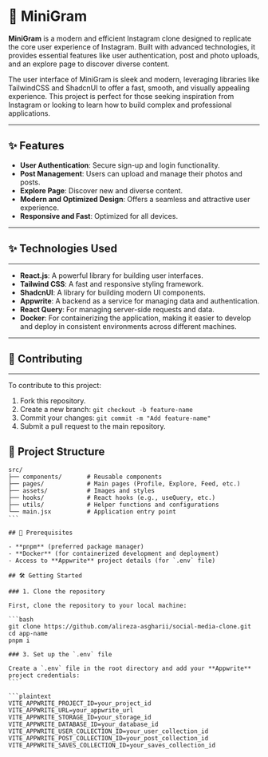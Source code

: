 # 📸 MiniGram

**MiniGram** is a modern and efficient Instagram clone designed to replicate the core user experience of Instagram. Built with advanced technologies, it provides essential features like user authentication, post and photo uploads, and an explore page to discover diverse content.

The user interface of MiniGram is sleek and modern, leveraging libraries like TailwindCSS and ShadcnUI to offer a fast, smooth, and visually appealing experience. This project is perfect for those seeking inspiration from Instagram or looking to learn how to build complex and professional applications.

---

## ✨ Features

- **User Authentication**: Secure sign-up and login functionality.
- **Post Management**: Users can upload and manage their photos and posts.
- **Explore Page**: Discover new and diverse content.
- **Modern and Optimized Design**: Offers a seamless and attractive user experience.
- **Responsive and Fast**: Optimized for all devices.

---

## ✨ Technologies Used

---

- **React.js**: A powerful library for building user interfaces.
- **Tailwind CSS**: A fast and responsive styling framework.
- **ShadcnUI**: A library for building modern UI components.
- **Appwrite**: A backend as a service for managing data and authentication.
- **React Query**: For managing server-side requests and data.
- **Docker**: For containerizing the application, making it easier to develop and deploy in consistent environments across different machines.

---

## 🙌 Contributing

---

To contribute to this project:

1.  Fork this repository.
2.  Create a new branch: `git checkout -b feature-name`
3.  Commit your changes: `git commit -m "Add feature-name"`
4.  Submit a pull request to the main repository.

## 📂 Project Structure

````plaintext
src/
├── components/       # Reusable components
├── pages/            # Main pages (Profile, Explore, Feed, etc.)
├── assets/           # Images and styles
├── hooks/            # React hooks (e.g., useQuery, etc.)
├── utils/            # Helper functions and configurations
└── main.jsx          # Application entry point
```

## 🧰 Prerequisites

- **pnpm** (preferred package manager)
- **Docker** (for containerized development and deployment)
- Access to **Appwrite** project details (for `.env` file)

## 🛠️ Getting Started

### 1. Clone the repository

First, clone the repository to your local machine:

```bash
git clone https://github.com/alireza-asgharii/social-media-clone.git
cd app-name
pnpm i

### 3. Set up the `.env` file

Create a `.env` file in the root directory and add your **Appwrite** project credentials:
```

```plaintext
VITE_APPWRITE_PROJECT_ID=your_project_id
VITE_APPWRITE_URL=your_appwrite_url
VITE_APPWRITE_STORAGE_ID=your_storage_id
VITE_APPWRITE_DATABASE_ID=your_database_id
VITE_APPWRITE_USER_COLLECTION_ID=your_user_collection_id
VITE_APPWRITE_POST_COLLECTION_ID=your_post_collection_id
VITE_APPWRITE_SAVES_COLLECTION_ID=your_saves_collection_id


````
